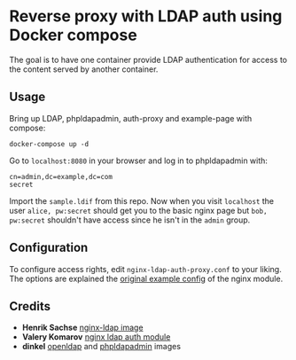 # Reverse proxy with LDAP auth using Docker compose

The goal is to have one container provide LDAP authentication for access to the content served by another container.

## Usage

Bring up LDAP, phpldapadmin, auth-proxy and example-page with compose:

    docker-compose up -d

Go to `localhost:8080` in your browser and log in to phpldapadmin with:

    cn=admin,dc=example,dc=com
    secret

Import the `sample.ldif` from this repo. Now when you visit `localhost` the user `alice, pw:secret` should get you to the basic nginx page but `bob, pw:secret` shouldn't have access since he isn't in the `admin` group.

## Configuration

To configure access rights, edit `nginx-ldap-auth-proxy.conf` to your liking. The options are explained the [original example config](https://github.com/kvspb/nginx-auth-ldap/blob/master/example.conf) of the nginx module.

## Credits

 - __Henrik Sachse__ [nginx-ldap image](https://github.com/g17/nginx-ldap/)
 - __Valery Komarov__ [nginx ldap auth module](https://github.com/kvspb/nginx-auth-ldap)
 - __dinkel__ [openldap](https://github.com/dinkel/docker-openldap) and [phpldapadmin](https://github.com/dinkel/docker-phpldapadmin) images
